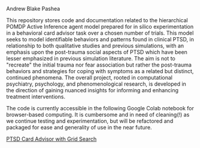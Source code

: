 Andrew Blake Pashea

This repository stores code and documentation related to the hierarchical POMDP Active Inference agent model prepared for in silico experimentation in a behavioral card advisor task over a chosen number of trials. This model seeks to model identifiable behaviors and patterns found in clinical PTSD, in relationship to both qualitative studies and previous simulations, with an emphasis upon the post-trauma social aspects of PTSD which have been lesser emphasized in previous simulation literature. The aim is not to "recreate" the initial trauma nor fear association but rather the post-trauma behaviors and strategies for coping with symptoms as a related but distinct, continued phenomena. The overall project, rooted in computational psychiatry, psychology, and phenomenological research, is developed in the direction of gaining nuanced insights for informing and enhancing treatment interventions.

The code is currently accessible in the following Google Colab notebook for browser-based computing. It is cumbersome and in need of cleaning(!) as we continue testing and experimentation, but will be refactored and packaged for ease and generality of use in the near future.

[PTSD Card Advisor with Grid Search](https://colab.research.google.com/drive/1ipa6oCdu_wOPDB0fJ-p8djSDFepyZWFg?usp=sharing)
